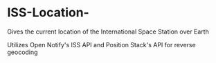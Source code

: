 # ISS-Location-
Gives the current location of the International Space Station over Earth 

Utilizes Open Notify's ISS API and Position Stack's API for reverse geocoding 
